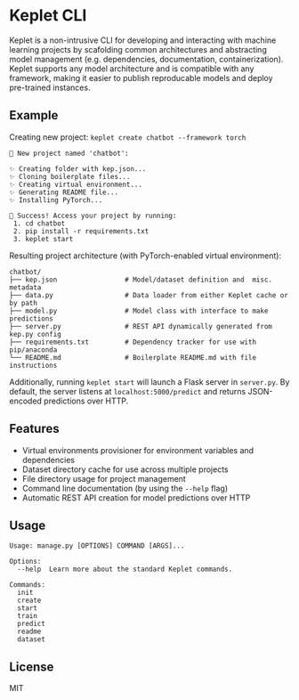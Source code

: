 # Keplet CLI
Keplet is a non-intrusive CLI for developing and interacting with machine learning projects by scafolding common architectures and abstracting model management (e.g. dependencies, documentation, containerization). Keplet supports any model architecture and is compatible with any framework, making it easier to publish reproducable models and deploy pre-trained instances.

## Example
Creating new project: `keplet create chatbot --framework torch`

```
🤖 New project named 'chatbot':

✨ Creating folder with kep.json...
✨ Cloning boilerplate files...
✨ Creating virtual environment...
✨ Generating README file...
✨ Installing PyTorch...

🤖 Success! Access your project by running:
 1. cd chatbot
 2. pip install -r requirements.txt
 3. keplet start
```

Resulting project architecture (with PyTorch-enabled virtual environment):

    chatbot/
    ├── kep.json                 # Model/dataset definition and  misc. metadata
    ├── data.py                  # Data loader from either Keplet cache or by path
    ├── model.py                 # Model class with interface to make predictions
    ├── server.py                # REST API dynamically generated from kep.py config
    ├── requirements.txt         # Dependency tracker for use with pip/anaconda
    └── README.md                # Boilerplate README.md with file instructions

Additionally, running `keplet start` will launch a Flask server in `server.py`. By default, the server listens at `localhost:5000/predict` and returns JSON-encoded predictions over HTTP.

## Features
- Virtual environments provisioner for environment variables and dependencies
- Dataset directory cache for use across multiple projects
- File directory usage for project management
- Command line documentation (by using the `--help` flag)
- Automatic REST API creation for model predictions over HTTP

## Usage
```
Usage: manage.py [OPTIONS] COMMAND [ARGS]...

Options:
  --help  Learn more about the standard Keplet commands.

Commands:
  init
  create
  start
  train
  predict
  readme
  dataset
```

## License
MIT
